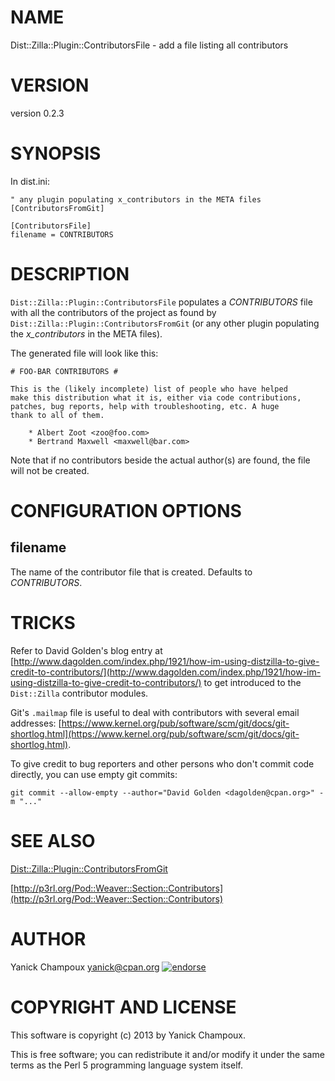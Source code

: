 # NAME

Dist::Zilla::Plugin::ContributorsFile - add a file listing all contributors

# VERSION

version 0.2.3

# SYNOPSIS

In dist.ini:

    " any plugin populating x_contributors in the META files
    [ContributorsFromGit]

    [ContributorsFile]
    filename = CONTRIBUTORS

# DESCRIPTION

`Dist::Zilla::Plugin::ContributorsFile` populates a _CONTRIBUTORS_ file
with all the contributors of the project as found by
`Dist::Zilla::Plugin::ContributorsFromGit` (or any other plugin populating 
the _x\_contributors_ in the META files).

The generated file will look like this:

    # FOO-BAR CONTRIBUTORS #

    This is the (likely incomplete) list of people who have helped
    make this distribution what it is, either via code contributions, 
    patches, bug reports, help with troubleshooting, etc. A huge
    thank to all of them.

        * Albert Zoot <zoo@foo.com>
        * Bertrand Maxwell <maxwell@bar.com>

Note that if no contributors beside the actual author(s) are found,
the file will not be created. 

# CONFIGURATION OPTIONS

## filename

The name of the contributor file that is created. Defaults to _CONTRIBUTORS_.

# TRICKS

Refer to David Golden's blog entry at 
[http://www.dagolden.com/index.php/1921/how-im-using-distzilla-to-give-credit-to-contributors/](http://www.dagolden.com/index.php/1921/how-im-using-distzilla-to-give-credit-to-contributors/)
to get introduced to the `Dist::Zilla` contributor modules.

Git's `.mailmap` file is useful to deal with contributors with several email
addresses:
[https://www.kernel.org/pub/software/scm/git/docs/git-shortlog.html](https://www.kernel.org/pub/software/scm/git/docs/git-shortlog.html).

To give credit to bug reporters and other persons who don't commit code
directly, you can use empty git commits:

    git commit --allow-empty --author="David Golden <dagolden@cpan.org>" -m "..."

# SEE ALSO

[Dist::Zilla::Plugin::ContributorsFromGit](https://metacpan.org/pod/Dist::Zilla::Plugin::ContributorsFromGit)

[http://p3rl.org/Pod::Weaver::Section::Contributors](http://p3rl.org/Pod::Weaver::Section::Contributors)

# AUTHOR

Yanick Champoux <yanick@cpan.org> [![endorse](http://api.coderwall.com/yanick/endorsecount.png)](http://coderwall.com/yanick)

# COPYRIGHT AND LICENSE

This software is copyright (c) 2013 by Yanick Champoux.

This is free software; you can redistribute it and/or modify it under
the same terms as the Perl 5 programming language system itself.
